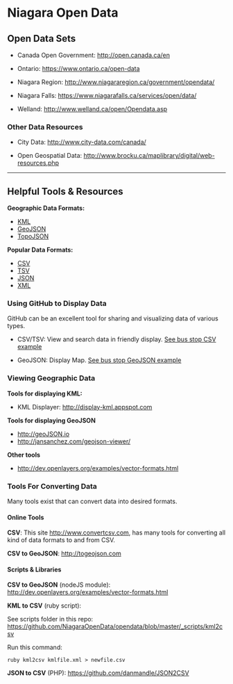 # Niagara Open Data

## Open Data Sets

* Canada Open Government: http://open.canada.ca/en

* Ontario: https://www.ontario.ca/open-data

* Niagara Region: http://www.niagararegion.ca/government/opendata/ 

* Niagara Falls: https://www.niagarafalls.ca/services/open/data/ 

* Welland: http://www.welland.ca/open/Opendata.asp 

### Other Data Resources

* City Data: http://www.city-data.com/canada/

* Open Geospatial Data: http://www.brocku.ca/maplibrary/digital/web-resources.php

***

## Helpful Tools & Resources

**Geographic Data Formats:** 

* [KML](https://developers.google.com/kml/) 
* [GeoJSON](http://geojson.org/)
* [TopoJSON](https://en.wikipedia.org/wiki/GeoJSON#TopoJSON)

**Popular Data Formats:**

* [CSV](https://en.wikipedia.org/wiki/Comma-separated_values)
* [TSV](https://en.wikipedia.org/wiki/Tab-separated_values)
* [JSON](https://en.wikipedia.org/wiki/JSON)
* [XML](https://en.wikipedia.org/wiki/XML)

### Using GitHub to Display Data

GitHub can be an excellent tool for sharing and visualizing data of various types.

* CSV/TSV: View and search data in friendly display. [See bus stop CSV example](https://github.com/NiagaraOpenData/opendata/blob/master/Public-Transit/niagara-region-stops.csv)

* GeoJSON: Display Map. [See bus stop GeoJSON example](https://github.com/NiagaraOpenData/opendata/blob/master/Public-Transit/niagara-region-stops.geojson)

### Viewing Geographic Data

**Tools for displaying KML:**

* KML Displayer: http://display-kml.appspot.com

**Tools for displaying GeoJSON**

* http://geoJSON.io
* http://jansanchez.com/geojson-viewer/

**Other tools**

* http://dev.openlayers.org/examples/vector-formats.html

### Tools For Converting Data

Many tools exist that can convert data into desired formats.

#### Online Tools

**CSV**: This site http://www.convertcsv.com, has many tools for converting all kind of data formats to and from CSV.

**CSV to GeoJSON**: http://togeojson.com


#### Scripts & Libraries

**CSV to GeoJSON** (nodeJS module): http://dev.openlayers.org/examples/vector-formats.html

**KML to CSV** (ruby script):

See scripts folder in this repo: https://github.com/NiagaraOpenData/opendata/blob/master/_scripts/kml2csv

Run this command:

```
ruby kml2csv kmlfile.xml > newfile.csv
```

**JSON to CSV** (PHP): https://github.com/danmandle/JSON2CSV

